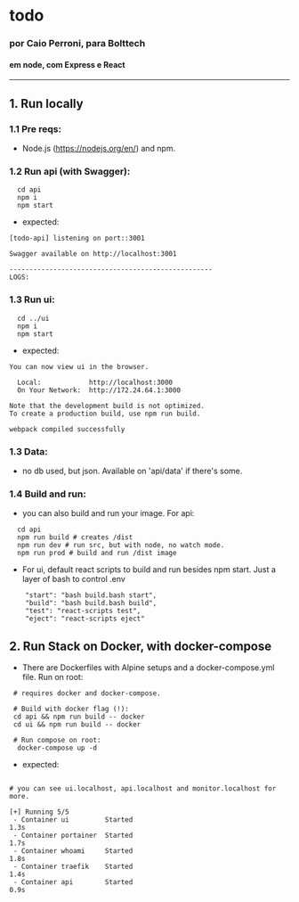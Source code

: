 # todo

### por Caio Perroni, para Bolttech

#### em node, com Express e React

<hr>

## 1. Run locally

### 1.1 Pre reqs:

- Node.js (https://nodejs.org/en/) and npm.

### 1.2 Run api (with Swagger):

```console
  cd api
  npm i
  npm start
```

- expected:

```console
[todo-api] listening on port::3001

Swagger available on http://localhost:3001

---------------------------------------------------
LOGS:
```

### 1.3 Run ui:

```console
  cd ../ui
  npm i
  npm start
```

- expected:

```console
You can now view ui in the browser.

  Local:            http://localhost:3000
  On Your Network:  http://172.24.64.1:3000

Note that the development build is not optimized.
To create a production build, use npm run build.

webpack compiled successfully
```

### 1.3 Data:

- no db used, but json. Available on 'api/data' if there's some.

### 1.4 Build and run:

- you can also build and run your image. For api:

```console
  cd api
  npm run build # creates /dist
  npm run dev # run src, but with node, no watch mode.
  npm run prod # build and run /dist image
```

- For ui, default react scripts to build and run besides npm start. Just a layer of bash to control .env

```console
    "start": "bash build.bash start",
    "build": "bash build.bash build",
    "test": "react-scripts test",
    "eject": "react-scripts eject"
```

## 2. Run Stack on Docker, with docker-compose

- There are Dockerfiles with Alpine setups and a docker-compose.yml file. Run on root:

```console
 # requires docker and docker-compose.

 # Build with docker flag (!):
 cd api && npm run build -- docker
 cd ui && npm run build -- docker

 # Run compose on root:
  docker-compose up -d
```

- expected:

```console

# you can see ui.localhost, api.localhost and monitor.localhost for more.

[+] Running 5/5
 - Container ui         Started                                                                                           1.3s
 - Container portainer  Started                                                                                           1.7s
 - Container whoami     Started                                                                                           1.8s
 - Container traefik    Started                                                                                           1.4s
 - Container api        Started                                                                                           0.9s
```
